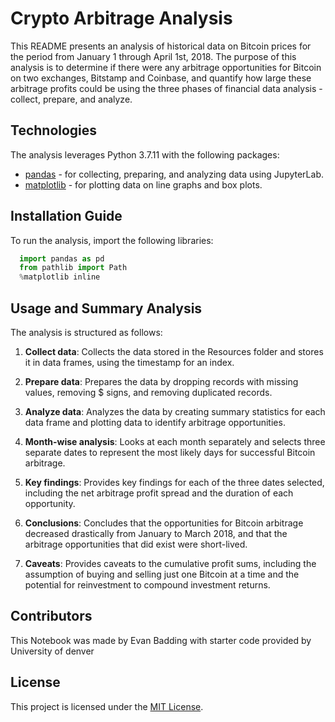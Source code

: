 

# Crypto Arbitrage Analysis

This README presents an analysis of historical data on Bitcoin prices for the period from January 1 through April 1st, 2018. The purpose of this analysis is to determine if there were any arbitrage opportunities for Bitcoin on two exchanges, Bitstamp and Coinbase, and quantify how large these arbitrage profits could be using the three phases of financial data analysis - collect, prepare, and analyze.

## Technologies
The analysis leverages Python 3.7.11 with the following packages:
* [pandas](https://pandas.pydata.org) - for collecting, preparing, and analyzing data using JupyterLab.
* [matplotlib](https://matplotlib.org) - for plotting data on line graphs and box plots.

## Installation Guide
To run the analysis, import the following libraries:
```python
  import pandas as pd
  from pathlib import Path
  %matplotlib inline
```

## Usage and Summary Analysis
The analysis is structured as follows:

1. **Collect data**: Collects the data stored in the Resources folder and stores it in data frames, using the timestamp for an index.

2. **Prepare data**: Prepares the data by dropping records with missing values, removing $ signs, and removing duplicated records.

3. **Analyze data**: Analyzes the data by creating summary statistics for each data frame and plotting data to identify arbitrage opportunities.

4. **Month-wise analysis**: Looks at each month separately and selects three separate dates to represent the most likely days for successful Bitcoin arbitrage.

5. **Key findings**: Provides key findings for each of the three dates selected, including the net arbitrage profit spread and the duration of each opportunity.

6. **Conclusions**: Concludes that the opportunities for Bitcoin arbitrage decreased drastically from January to March 2018, and that the arbitrage opportunities that did exist were short-lived.

7. **Caveats**: Provides caveats to the cumulative profit sums, including the assumption of buying and selling just one Bitcoin at a time and the potential for reinvestment to compound investment returns.

## Contributors
This Notebook was made by Evan Badding with starter code provided by University of denver 

## License
This project is licensed under the [MIT License](https://opensource.org/license/mit/).